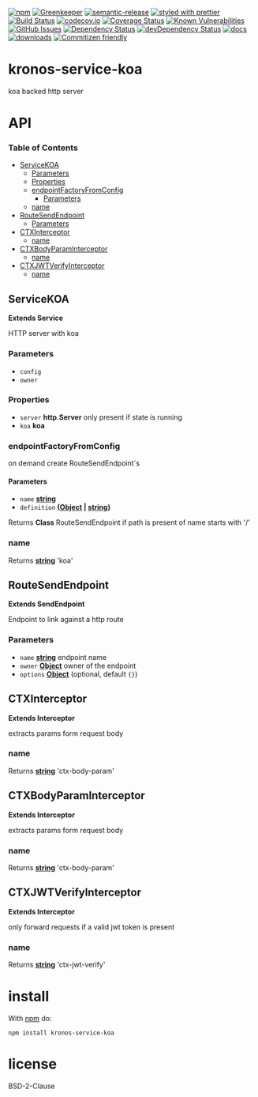 [![npm](https://img.shields.io/npm/v/kronos-service-koa.svg)](https://www.npmjs.com/package/kronos-service-koa)
[![Greenkeeper](https://badges.greenkeeper.io/Kronos-Integration/kronos-service-koa.svg)](https://greenkeeper.io/)
[![semantic-release](https://img.shields.io/badge/%20%20%F0%9F%93%A6%F0%9F%9A%80-semantic--release-e10079.svg)](https://github.com/Kronos-Integration/kronos-service-koa)
[![styled with prettier](https://img.shields.io/badge/styled_with-prettier-ff69b4.svg)](https://github.com/prettier/prettier)
[![Build Status](https://secure.travis-ci.org/Kronos-Integration/kronos-service-koa.png)](http://travis-ci.org/Kronos-Integration/kronos-service-koa)
[![codecov.io](http://codecov.io/github/Kronos-Integration/kronos-service-koa/coverage.svg?branch=master)](http://codecov.io/github/Kronos-Integration/kronos-service-koa?branch=master)
[![Coverage Status](https://coveralls.io/repos/Kronos-Integration/kronos-service-koa/badge.svg)](https://coveralls.io/r/Kronos-Integration/kronos-service-koa)
[![Known Vulnerabilities](https://snyk.io/test/github/Kronos-Integration/kronos-service-koa/badge.svg)](https://snyk.io/test/github/Kronos-Integration/kronos-service-koa)
[![GitHub Issues](https://img.shields.io/github/issues/Kronos-Integration/kronos-service-koa.svg?style=flat-square)](https://github.com/Kronos-Integration/kronos-service-koa/issues)
[![Dependency Status](https://david-dm.org/Kronos-Integration/kronos-service-koa.svg)](https://david-dm.org/Kronos-Integration/kronos-service-koa)
[![devDependency Status](https://david-dm.org/Kronos-Integration/kronos-service-koa/dev-status.svg)](https://david-dm.org/Kronos-Integration/kronos-service-koa#info=devDependencies)
[![docs](http://inch-ci.org/github/Kronos-Integration/kronos-service-koa.svg?branch=master)](http://inch-ci.org/github/Kronos-Integration/kronos-service-koa)
[![downloads](http://img.shields.io/npm/dm/kronos-service-koa.svg?style=flat-square)](https://npmjs.org/package/kronos-service-koa)
[![Commitizen friendly](https://img.shields.io/badge/commitizen-friendly-brightgreen.svg)](http://commitizen.github.io/cz-cli/)

# kronos-service-koa

koa backed http server

# API

<!-- Generated by documentation.js. Update this documentation by updating the source code. -->

### Table of Contents

-   [ServiceKOA](#servicekoa)
    -   [Parameters](#parameters)
    -   [Properties](#properties)
    -   [endpointFactoryFromConfig](#endpointfactoryfromconfig)
        -   [Parameters](#parameters-1)
    -   [name](#name)
-   [RouteSendEndpoint](#routesendendpoint)
    -   [Parameters](#parameters-2)
-   [CTXInterceptor](#ctxinterceptor)
    -   [name](#name-1)
-   [CTXBodyParamInterceptor](#ctxbodyparaminterceptor)
    -   [name](#name-2)
-   [CTXJWTVerifyInterceptor](#ctxjwtverifyinterceptor)
    -   [name](#name-3)

## ServiceKOA

**Extends Service**

HTTP server with koa

### Parameters

-   `config`  
-   `owner`  

### Properties

-   `server` **http.Server** only present if state is running
-   `koa` **koa** 

### endpointFactoryFromConfig

on demand create RouteSendEndpoint´s

#### Parameters

-   `name` **[string](https://developer.mozilla.org/docs/Web/JavaScript/Reference/Global_Objects/String)** 
-   `definition` **([Object](https://developer.mozilla.org/docs/Web/JavaScript/Reference/Global_Objects/Object) \| [string](https://developer.mozilla.org/docs/Web/JavaScript/Reference/Global_Objects/String))** 

Returns **Class** RouteSendEndpoint if path is present of name starts with '/'

### name

Returns **[string](https://developer.mozilla.org/docs/Web/JavaScript/Reference/Global_Objects/String)** 'koa'

## RouteSendEndpoint

**Extends SendEndpoint**

Endpoint to link against a http route

### Parameters

-   `name` **[string](https://developer.mozilla.org/docs/Web/JavaScript/Reference/Global_Objects/String)** endpoint name
-   `owner` **[Object](https://developer.mozilla.org/docs/Web/JavaScript/Reference/Global_Objects/Object)** owner of the endpoint
-   `options` **[Object](https://developer.mozilla.org/docs/Web/JavaScript/Reference/Global_Objects/Object)**  (optional, default `{}`)

## CTXInterceptor

**Extends Interceptor**

extracts params form request body

### name

Returns **[string](https://developer.mozilla.org/docs/Web/JavaScript/Reference/Global_Objects/String)** 'ctx-body-param'

## CTXBodyParamInterceptor

**Extends Interceptor**

extracts params form request body

### name

Returns **[string](https://developer.mozilla.org/docs/Web/JavaScript/Reference/Global_Objects/String)** 'ctx-body-param'

## CTXJWTVerifyInterceptor

**Extends Interceptor**

only forward requests if a valid jwt token is present

### name

Returns **[string](https://developer.mozilla.org/docs/Web/JavaScript/Reference/Global_Objects/String)** 'ctx-jwt-verify'

# install

With [npm](http://npmjs.org) do:

```shell
npm install kronos-service-koa
```

# license

BSD-2-Clause
